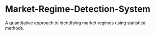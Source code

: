 # Market-Regime-Detection-System
A quantitative approach to identifying market regimes using statistical methods.
